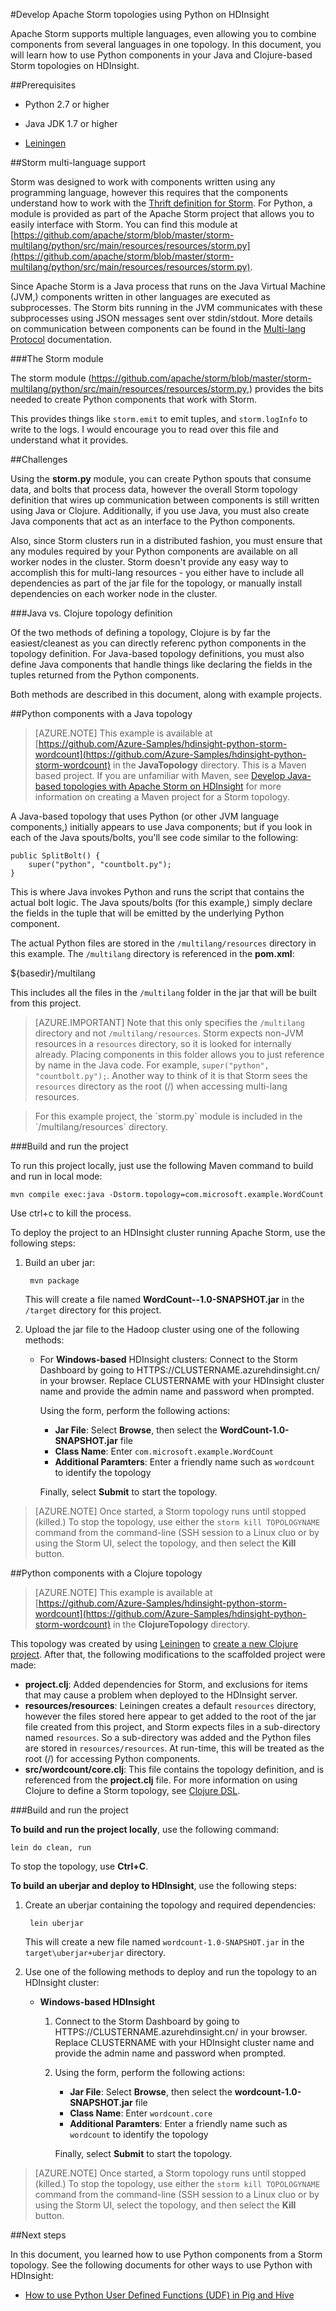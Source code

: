 <properties
   pageTitle="Use Python components in a Storm topology on HDinsight | Azure"
   description="Learn how you can use Python components from with Apache Storm on Azure HDInsight. You will learn how to use Python components from both a Java based, and Clojure based Storm topology."
   services="hdinsight"
   documentationCenter=""
   authors="Blackmist"
   manager="paulettm"
   editor="cgronlun"/>

<tags
	ms.service="hdinsight"
	ms.date="02/01/2016"
	wacn.date=""/>

#Develop Apache Storm topologies using Python on HDInsight

Apache Storm supports multiple languages, even allowing you to combine components from several languages in one topology. In this document, you will learn how to use Python components in your Java and Clojure-based Storm topologies on HDInsight.

##Prerequisites

* Python 2.7 or higher

* Java JDK 1.7 or higher

* [Leiningen](http://leiningen.org/)

##Storm multi-language support

Storm was designed to work with components written using any programming language, however this requires that the components understand how to work with the [Thrift definition for Storm](https://github.com/apache/storm/blob/master/storm-core/src/storm.thrift). For Python, a module is provided as part of the Apache Storm project that allows you to easily interface with Storm. You can find this module at [https://github.com/apache/storm/blob/master/storm-multilang/python/src/main/resources/resources/storm.py](https://github.com/apache/storm/blob/master/storm-multilang/python/src/main/resources/resources/storm.py).

Since Apache Storm is a Java process that runs on the Java Virtual Machine (JVM,) components written in other languages are executed as subprocesses. The Storm bits running in the JVM communicates with these subprocesses using JSON messages sent over stdin/stdout. More details on communication between components can be found in the [Multi-lang Protocol](https://storm.apache.org/documentation/Multilang-protocol.html) documentation.

###The Storm module

The storm module (https://github.com/apache/storm/blob/master/storm-multilang/python/src/main/resources/resources/storm.py,) provides the bits needed to create Python components that work with Storm.

This provides things like `storm.emit` to emit tuples, and `storm.logInfo` to write to the logs. I would encourage you to read over this file and understand what it provides.

##Challenges

Using the __storm.py__ module, you can create Python spouts that consume data, and bolts that process data, however the overall Storm topology definition that wires up communication between components is still written using Java or Clojure. Additionally, if you use Java, you must also create Java components that act as an interface to the Python components.

Also, since Storm clusters run in a distributed fashion, you must ensure that any modules required by your Python components are available on all worker nodes in the cluster. Storm doesn't provide any easy way to accomplish this for multi-lang resources - you either have to include all dependencies as part of the jar file for the topology, or manually install dependencies on each worker node in the cluster.

###Java vs. Clojure topology definition

Of the two methods of defining a topology, Clojure is by far the easiest/cleanest as you can directly referenc python components in the topology definition. For Java-based topology definitions, you must also define Java components that handle things like declaring the fields in the tuples returned from the Python components.

Both methods are described in this document, along with example projects.

##Python components with a Java topology

> [AZURE.NOTE] This example is available at [https://github.com/Azure-Samples/hdinsight-python-storm-wordcount](https://github.com/Azure-Samples/hdinsight-python-storm-wordcount) in the __JavaTopology__ directory. This is a Maven based project. If you are unfamiliar with Maven, see [Develop Java-based topologies with Apache Storm on HDInsight](/documentation/articles/hdinsight-storm-develop-java-topology) for more information on creating a Maven project for a Storm topology.

A Java-based topology that uses Python (or other JVM language components,) initially appears to use Java components; but if you look in each of the Java spouts/bolts, you'll see code similar to the following:

    public SplitBolt() {
        super("python", "countbolt.py");
    }

This is where Java invokes Python and runs the script that contains the actual bolt logic. The Java spouts/bolts (for this example,) simply declare the fields in the tuple that will be emitted by the underlying Python component.

The actual Python files are stored in the `/multilang/resources` directory in this example. The `/multilang` directory is referenced in the __pom.xml__:

<resources>
    <resource>
        <!-- Where the Python bits are kept -->
        <directory>${basedir}/multilang</directory>
    </resource>
</resources>

This includes all the files in the `/multilang` folder in the jar that will be built from this project.

> [AZURE.IMPORTANT] Note that this only specifies the `/multilang` directory and not `/multilang/resources`. Storm expects non-JVM resources in a `resources` directory, so it is looked for internally already. Placing components in this folder allows you to just reference by name in the Java code. For example, `super("python", "countbolt.py");`. Another way to think of it is that Storm sees the `resources` directory as the root (/) when accessing multi-lang resources.

> <p>For this example project, the `storm.py` module is included in the `/multilang/resources` directory.

###Build and run the project

To run this project locally, just use the following Maven command to build and run in local mode:

    mvn compile exec:java -Dstorm.topology=com.microsoft.example.WordCount

Use ctrl+c to kill the process.

To deploy the project to an HDInsight cluster running Apache Storm, use the following steps:

1. Build an uber jar:

        mvn package

    This will create a file named __WordCount--1.0-SNAPSHOT.jar__ in the `/target` directory for this project.

2. Upload the jar file to the Hadoop cluster using one of the following methods:

    * For __Windows-based__ HDInsight clusters: Connect to the Storm Dashboard by going to HTTPS://CLUSTERNAME.azurehdinsight.cn/ in your browser. Replace CLUSTERNAME with your HDInsight cluster name and provide the admin name and password when prompted.

        Using the form, perform the following actions:

        * __Jar File__: Select __Browse__, then select the __WordCount-1.0-SNAPSHOT.jar__ file
        * __Class Name__: Enter `com.microsoft.example.WordCount`
        * __Additional Paramters__: Enter a friendly name such as `wordcount` to identify the topology

        Finally, select __Submit__ to start the topology.

> [AZURE.NOTE] Once started, a Storm topology runs until stopped (killed.) To stop the topology, use either the `storm kill TOPOLOGYNAME` command from the command-line (SSH session to a Linux cluo or by using the Storm UI, select the topology, and then select the __Kill__ button.

##Python components with a Clojure topology

> [AZURE.NOTE] This example is available at [https://github.com/Azure-Samples/hdinsight-python-storm-wordcount](https://github.com/Azure-Samples/hdinsight-python-storm-wordcount) in the __ClojureTopology__ directory.

This topology was created by using [Leiningen](http://leiningen.org) to [create a new Clojure project](https://github.com/technomancy/leiningen/blob/stable/doc/TUTORIAL.md#creating-a-project). After that, the following modifications to the scaffolded project were made:

* __project.clj__: Added dependencies for Storm, and exclusions for items that may cause a problem when deployed to the HDInsight server.
* __resources/resources__: Leiningen creates a default `resources` directory, however the files stored here appear to get added to the root of the jar file created from this project, and Storm expects files in a sub-directory named `resources`. So a sub-directory was added and the Python files are stored in `resources/resources`. At run-time, this will be treated as the root (/) for accessing Python components.
* __src/wordcount/core.clj__: This file contains the topology definition, and is referenced from the __project.clj__ file. For more information on using Clojure to define a Storm topology, see [Clojure DSL](https://storm.apache.org/documentation/Clojure-DSL.html).

###Build and run the project

__To build and run the project locally__, use the following command:

    lein do clean, run

To stop the topology, use __Ctrl+C__.

__To build an uberjar and deploy to HDInsight__, use the following steps:

1. Create an uberjar containing the topology and required dependencies:

        lein uberjar

    This will create a new file named `wordcount-1.0-SNAPSHOT.jar` in the `target\uberjar+uberjar` directory.
    
2. Use one of the following methods to deploy and run the topology to an HDInsight cluster:
    
    * __Windows-based HDInsight__
    
        1. Connect to the Storm Dashboard by going to HTTPS://CLUSTERNAME.azurehdinsight.cn/ in your browser. Replace CLUSTERNAME with your HDInsight cluster name and provide the admin name and password when prompted.

        2. Using the form, perform the following actions:

            * __Jar File__: Select __Browse__, then select the __wordcount-1.0-SNAPSHOT.jar__ file
            * __Class Name__: Enter `wordcount.core`
            * __Additional Paramters__: Enter a friendly name such as `wordcount` to identify the topology

            Finally, select __Submit__ to start the topology.

> [AZURE.NOTE] Once started, a Storm topology runs until stopped (killed.) To stop the topology, use either the `storm kill TOPOLOGYNAME` command from the command-line (SSH session to a Linux cluo or by using the Storm UI, select the topology, and then select the __Kill__ button.

##Next steps

In this document, you learned how to use Python components from a Storm topology. See the following documents for other ways to use Python with HDInsight:

* [How to use Python User Defined Functions (UDF) in Pig and Hive](/documentation/articles/hdinsight-python)